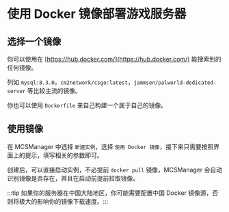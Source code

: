 # 使用 Docker 镜像部署游戏服务器

## 选择一个镜像

你可以使用在 [https://hub.docker.com/](https://hub.docker.com/) 能搜索到的任何镜像。

列如 `mysql:8.3.0`，`cm2network/csgo:latest`，`jammsen/palworld-dedicated-server` 等比较主流的镜像。

你也可以使用 `Dockerfile` 来自己构建一个属于自己的镜像。

## 使用镜像

在 MCSManager 中选择 `新建实例`，选择 `使用 Docker 镜像`，接下来只需要按照界面上的提示，填写相关的参数即可。

创建后，可以直接启动实例，不必提前 `docker pull` 镜像，MCSManager 会自动识别镜像是否存在，并且在启动前提前拉取镜像。

<!-- Note：翻译英语时删除中国区提示 -->

:::tip 如果你的服务器在中国大陆地区，你可能需要配置中国 Docker 镜像源，否则将极大的影响你的镜像下载速度。:::
